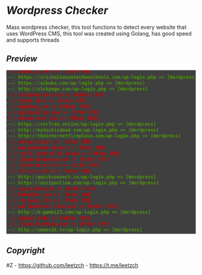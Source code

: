 # _Wordpress Checker_
Mass wordpress checker, this tool functions to detect every website that uses WordPress CMS, this tool was created using Golang, has good speed and supports threads


## _Preview_
![ss](https://raw.githubusercontent.com/leetzch/wpcheck/main/wpcheck.png)

## _Copyright_
#Z - https://github.com/leetzch - https://t.me/leetzch
